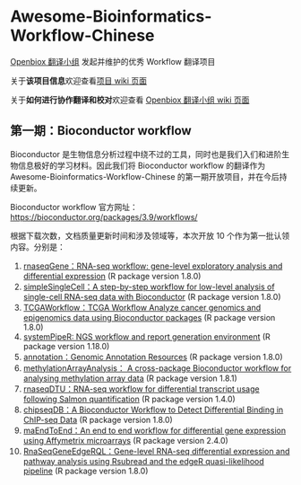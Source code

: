 # Awesome-Bioinformatics-Workflow-Chinese

[Openbiox 翻译小组](https://github.com/openbiox/openbiox-Translation) 发起并维护的优秀 Workflow 翻译项目

关于**该项目信息**欢迎查看[项目 wiki 页面](https://github.com/openbiox/Awesome-Bioinformatics-Workflow-Chinese/wiki)

关于**如何进行协作翻译和校对**欢迎查看 [Openbiox 翻译小组 wiki 页面](https://github.com/openbiox/openbiox-Translation/wiki)

## 第一期：Bioconductor workflow

Bioconductor 是生物信息分析过程中绕不过的工具，同时也是我们入们和进阶生物信息极好的学习材料。因此我们将 Bioconductor workflow 的翻译作为 Awesome-Bioinformatics-Workflow-Chinese 的第一期开放项目，并在今后持续更新。

Bioconductor workflow 官方网址：https://bioconductor.org/packages/3.9/workflows/

根据下载次数，文档质量更新时间和涉及领域等，本次开放 10 个作为第一批认领内容。分别是：

1. [rnaseqGene：RNA-seq workflow: gene-level exploratory analysis and differential expression](https://bioconductor.org/packages/rnaseqGene/) (R package version 1.8.0)
2. [simpleSingleCell：A step-by-step workflow for low-level analysis of single-cell RNA-seq data with Bioconductor](https://www.bioconductor.org/help/workflows/simpleSingleCell/) (R package version 1.8.0)
3. [TCGAWorkflow：TCGA Workflow Analyze cancer genomics and epigenomics data using Bioconductor packages](https://www.bioconductor.org/packages/TCGAWorkflow/) (R package version 1.8.0)
4. [systemPipeR: NGS workflow and report generation environment](https://www.bioconductor.org/packages/systemPipeR/) (R package version 1.18.0)
5. [annotation：Genomic Annotation Resources](https://www.bioconductor.org/packages/annotation/) (R package version 1.8.0)
6. [methylationArrayAnalysis： A cross-package Bioconductor workflow for analysing methylation array data](https://www.bioconductor.org/packages/methylationArrayAnalysis) (R package version 1.8.1)
7. [rnaseqDTU：RNA-seq workflow for differential transcript usage following Salmon quantification](https://bioconductor.org/packages/rnaseqDTU/) (R package version 1.4.0)
8. [chipseqDB：A Bioconductor Workflow to Detect Differential Binding in ChIP-seq Data](https://www.bioconductor.org/packages/chipseqDB/) (R package version 1.8.0)
9. [maEndToEnd：An end to end workflow for differential gene expression using Affymetrix microarrays](https://www.bioconductor.org/packages/maEndToEnd/) (R package version 2.4.0)
10. [RnaSeqGeneEdgeRQL：Gene-level RNA-seq differential expression and pathway analysis using Rsubread and the edgeR quasi-likelihood pipeline](https://www.bioconductor.org/packages/RnaSeqGeneEdgeRQL/) (R package version 1.8.0)
